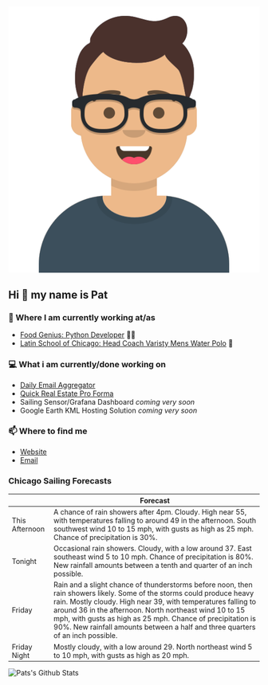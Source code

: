 [![Social banner for p-j-falconer](https://raw.githubusercontent.com/P-J-FALCONER/P-J-FALCONER/master/assets/avataaars.svg)](https://patfalconer.com/)
## Hi :wave: my name is Pat

### 💼 Where I am currently working at/as
- [Food Genius: Python Developer](https://getfoodgenius.com/) 🍔🐍
- [Latin School of Chicago: Head Coach Varisty Mens Water Polo](https://www.latinschool.org/) 🤽


### 💻 What i am currently/done working on
 - [Daily Email Aggregator](https://github.com/P-J-FALCONER/dott_daily_mail)
 - [Quick Real Estate Pro Forma](https://github.com/P-J-FALCONER/henry)
 - Sailing Sensor/Grafana Dashboard *coming very soon*
 - Google Earth KML Hosting Solution *coming very soon*

### 📫 Where to find me
 - [Website](https://patfalconer.com/)
 - [Email](mailto:patrick.j.falconer@gmail.com)


### Chicago Sailing Forecasts
|   | Forecast  |
|---|---|
| This Afternoon | A chance of rain showers after 4pm. Cloudy. High near 55, with temperatures falling to around 49 in the afternoon. South southwest wind 10 to 15 mph, with gusts as high as 25 mph. Chance of precipitation is 30%. |
| Tonight | Occasional rain showers. Cloudy, with a low around 37. East southeast wind 5 to 10 mph. Chance of precipitation is 80%. New rainfall amounts between a tenth and quarter of an inch possible. |
| Friday | Rain and a slight chance of thunderstorms before noon, then rain showers likely. Some of the storms could produce heavy rain. Mostly cloudy. High near 39, with temperatures falling to around 36 in the afternoon. North northeast wind 10 to 15 mph, with gusts as high as 25 mph. Chance of precipitation is 90%. New rainfall amounts between a half and three quarters of an inch possible. |
| Friday Night | Mostly cloudy, with a low around 29. North northeast wind 5 to 10 mph, with gusts as high as 20 mph. |

![Pats's Github Stats](https://github-readme-stats.vercel.app/api?username=p-j-falconer&show_icons=true&theme=radical)
